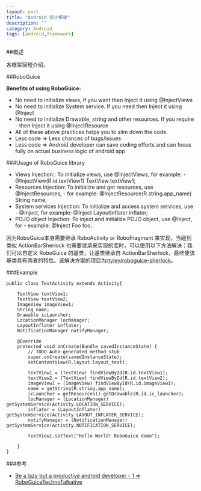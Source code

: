 ```yaml
---
layout: post
title: "Android 设计框架"
description: ""
category: Android
tags: [android,framework]
--- 
```

##概述

各框架简短介绍。

##RoboGuice

__Benefits of using RoboGuice:__

- No need to initialize views, if you want then Inject it using @InjectViews
- No need to initialize System service. If you need then Inject it using @Inject
- No need to initialize Drawable, string and other resources. If you require - then Inject it using @InjectResource
- All of these above practices helps you to slim down the code.
- Less code => Less chances of bugs/issues
- Less code => Android developer can save coding efforts and can focus fully on actual business logic of android app



###Usage of RoboGuice library

- Views Injection:: To initialize views, use @InjectViews, for example: - @InjectView(R.id.textView1) TextView textView1;
- Resources Injection: To initialize and get resources, use @InjectResources, - for example: @InjectResource(R.string.app_name) String name;
- System services Injection: To initialize and access system services, use - @Inject, for example: @Inject LayoutInflater inflater;
- POJO object Injection: To inject and initialize POJO object, use @Inject, for - example: @Inject Foo foo;

因为RoboGuice本身需要继承 RoboActivity or RoboFragment 来实现，当碰到类似 ActionBarSherlock 也需要继承来实现的库时，可以使用以下方法解决：我们可以自定义 RoboGuice 的基类，让基类继承自 ActionBarSherlock，最终使该基类具有两者的特性。该解决方案的项目为[rtyley/roboguice-sherlock](https://github.com/rtyley/roboguice-sherlock)。

###Example

    public class TestActivity extends Activity{
     
        TextView textView1;
        TextView textView2;
        ImageView imageView1;
        String name;
        Drawable icLauncher;
        LocationManager locManager;
        LayoutInflater inflater;
        NotificationManager notifyManager;
     
        @Override
        protected void onCreate(Bundle savedInstanceState) {
            // TODO Auto-generated method stub
            super.onCreate(savedInstanceState);
            setContentView(R.layout.layout_test);
     
            textView1 = (TextView) findViewById(R.id.textView1);
            textView2 = (TextView) findViewById(R.id.textView2);
            imageView1 = (ImageView) findViewById(R.id.imageView1);
            name = getString(R.string.app_name);
            icLauncher = getResources().getDrawable(R.id.ic_launcher);
            locManager = (LocationManager) getSystemService(Activity.LOCATION_SERVICE);
            inflater = (LayoutInflater) getSystemService(Activity.LAYOUT_INFLATER_SERVICE);
            notifyManager = (NotificationManager) getSystemService(Activity.NOTIFICATION_SERVICE);
     
            textView1.setText("Hello World! RoboGuice demo");
     
        }
    }

###参考

- [Be a lazy but a productive android developer - 1 => RoboGuiceTechnoTalkative](http://www.technotalkative.com/lazy-productive-android-developer-1)


